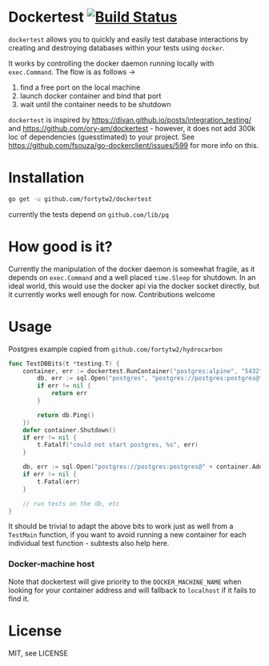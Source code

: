 # Dockertest [![Build Status](https://travis-ci.org/fortytw2/dockertest.svg?branch=master)](https://travis-ci.org/fortytw2/dockertest)

`dockertest` allows you to quickly and easily test database interactions by
creating and destroying databases within your tests using `docker`.

It works by controlling the docker daemon running locally with `exec.Command`.
The flow is as follows ->

1. find a free port on the local machine
2. launch docker container and bind that port
3. wait until the container needs to be shutdown

`dockertest` is inspired by https://divan.github.io/posts/integration_testing/
and https://github.com/ory-am/dockertest - however, it does not add 300k loc of dependencies (guesstimated) to your project. See https://github.com/fsouza/go-dockerclient/issues/599 for more info on this.

# Installation

```sh
go get -u github.com/fortytw2/dockertest
```

currently the tests depend on `github.com/lib/pq`

# How good is it?

Currently the manipulation of the docker daemon is somewhat fragile, as it depends on `exec.Command` and a well placed `time.Sleep` for shutdown. In an
ideal world, this would use the docker api via the docker socket directly,
but it currently works well enough for now. Contributions welcome

# Usage

Postgres example copied from `github.com/fortytw2/hydrocarbon`

```go
func TestDBBits(t *testing.T) {
	container, err := dockertest.RunContainer("postgres:alpine", "5432", func(addr string) error {
		db, err := sql.Open("postgres", "postgres://postgres:postgres@"+addr+"?sslmode=disable")
		if err != nil {
			return err
		}

		return db.Ping()
	})
	defer container.Shutdown()
	if err != nil {
		t.Fatalf("could not start postgres, %s", err)
	}

	db, err := sql.Open("postgres://postgres:postgres@" + container.Addr + "?sslmode=disable")
	if err != nil {
		t.Fatal(err)
	}

	// run tests on the db, etc
}
```

It should be trivial to adapt the above bits to work just as well from a
`TestMain` function, if you want to avoid running a new container for each
individual test function - subtests also help here.

### Docker-machine host

Note that dockertest will give priority to the `DOCKER_MACHINE_NAME` when looking for your container address and will fallback to `localhost` if it fails to find it.

# License

MIT, see LICENSE

